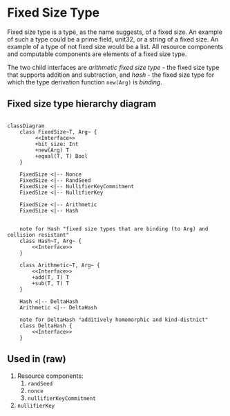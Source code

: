 # Fixed Size Type

Fixed size type is a type, as the name suggests, of a fixed size. An example of such a type could be a prime field, unit32, or a string of a fixed size. An example of a type of not fixed size would be a list<uint32>. All resource components and computable components are elements of a fixed size type.

<!--ᚦ«So, here we are talking about a "concrete datatype" s.t. 
each of its terms/elements is represented by a fixed length bit array/string?»-->
<!--ᚦ«`resource component` and `computable component` should be linked. »-->

The two child interfaces are *arithmetic fixed size type* - the fixed size type that supports addition and subtraction, and *hash* - the fixed size type for which the type derivation function `new(Arg)` is *binding*.

<!--ᚦ«addition is likely commutative, right?»-->
<!--ᚦ«Do we have a concrete example of new(Arg)?»-->
<!--ᚦ«Do we have (a link to) a definition of binding?»-->


## Fixed size type hierarchy diagram

``` mermaid

classDiagram
    class FixedSize~T, Arg~ {
         <<Interface>>
         +bit_size: Int
         +new(Arg) T
         +equal(T, T) Bool
    }

    FixedSize <|-- Nonce
    FixedSize <|-- RandSeed
    FixedSize <|-- NullifierKeyCommitment
    FixedSize <|-- NullifierKey

    FixedSize <|-- Arithmetic
    FixedSize <|-- Hash


    note for Hash "fixed size types that are binding (to Arg) and collision resistant"
    class Hash~T, Arg~ {
        <<Interface>>
    }

    class Arithmetic~T, Arg~ {
        <<Interface>>
        +add(T, T) T
        +sub(T, T) T
    }

    Hash <|-- DeltaHash
    Arithmetic <|-- DeltaHash

    note for DeltaHash "additively homomorphic and kind-distnict"
    class DeltaHash {
        <<Interface>>
    }

```

<!--ᚦ«a link to additively homomorphic may help , e.g,. https://en.wikipedia.org/wiki/Homomorphic_encryption ? »-->
<!--ᚦ«Do we want fully/somewhat/... homomorphic?»-->
<!--ᚦ«kind-distinct is not defined if we read top to bottom»-->
<!--ᚦ«some explantions to the figure would help»-->

## Used in (raw)

1. Resource components:
    1. `randSeed`
    2. `nonce`
    3. `nullifierKeyCommitment`
2. `nullifierKey`

<!--ᚦ«links missing»-->
<!--ᚦ«other formatting seems to be intended »-->

<!--ᚦ«This file should probably be named `index.md` »-->
